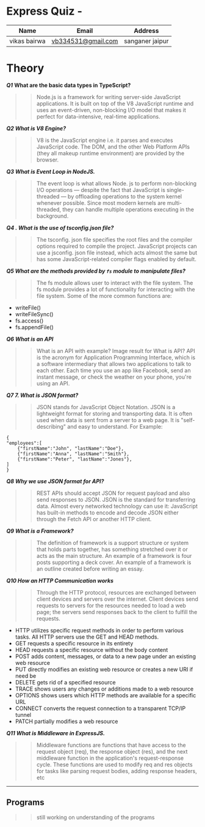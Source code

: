# Express Quiz -

| Name | Email | Address |
|------|-------|---------|
|vikas bairwa| vb334531@gmail.com |sanganer jaipur|
# Theory

***Q1*** **What are the basic data types in TypeScript?**
>>Node.js is a framework for writing server-side JavaScript applications. It is built on top of the V8 JavaScript runtime and uses an event-driven, non-blocking I/O model that makes it perfect for data-intensive, real-time applications.

***Q2 What is V8 Engine?***
>>V8 is the JavaScript engine i.e. it parses and executes JavaScript code. The DOM, and the other Web Platform APIs (they all makeup runtime environment) are provided by the browser.

***Q3  What is Event Loop in NodeJS.***
>>The event loop is what allows Node. js to perform non-blocking I/O operations — despite the fact that JavaScript is single-threaded — by offloading operations to the system kernel whenever possible. Since most modern kernels are multi-threaded, they can handle multiple operations executing in the background.

***Q4 . What is the use of tsconfig.json file?***
>>The tsconfig. json file specifies the root files and the compiler options required to compile the project. JavaScript projects can use a jsconfig. json file instead, which acts almost the same but has some JavaScript-related compiler flags enabled by default.

***Q5 What are the methods provided by `fs` module to manipulate files?***
>>The fs module allows user to interact with the file system.
The fs module provides a lot of functionality for interacting with the file system. Some of the more common functions are:

- writeFile()
- writeFileSync()
- fs.access()
- fs.appendFile()


***Q6 What is an API***
>>What is an API with example?
Image result for What is API?
API is the acronym for Application Programming Interface, which is a software intermediary that allows two applications to talk to each other. Each time you use an app like Facebook, send an instant message, or check the weather on your phone, you're using an API.

***Q7 7. What is JSON format?***
>>JSON stands for JavaScript Object Notation. JSON is a lightweight format for storing and transporting data. It is often used when data is sent from a server to a web page. It is "self-describing" and easy to understand. For Example:
```
{
"employees":[
    {"firstName":"John", "lastName":"Doe"},
    {"firstName":"Anna", "lastName":"Smith"},
    {"firstName":"Peter", "lastName":"Jones"},
]
}
```

***Q8 Why we use JSON format for API?***
>>REST APIs should accept JSON for request payload and also send responses to JSON. JSON is the standard for transferring data. Almost every networked technology can use it: JavaScript has built-in methods to encode and decode JSON either through the Fetch API or another HTTP client.

***Q9 What is a Framework?***
>>The definition of framework is a support structure or system that holds parts together, has something stretched over it or acts as the main structure. An example of a framework is four posts supporting a deck cover. An example of a framework is an outline created before writing an essay.

***Q10  How an HTTP Communication works***
>> Through the HTTP protocol, resources are exchanged between client devices and servers over the internet. Client devices send requests to servers for the resources needed to load a web page; the servers send responses back to the client to fulfill the requests.


- HTTP utilizes specific request methods in order to perform various tasks. All HTTP servers use the GET and HEAD methods.
- GET requests a specific resource in its entirety
- HEAD requests a specific resource without the body content
- POST adds content, messages, or data to a new page under an existing web resource
- PUT directly modifies an existing web resource or creates a new URI if need be
- DELETE gets rid of a specified resource
- TRACE shows users any changes or additions made to a web resource
- OPTIONS shows users which HTTP methods are available for a specific URL
- CONNECT converts the request connection to a transparent TCP/IP tunnel
- PATCH partially modifies a web resource

***Q11  What is Middleware in ExpressJS.***
>>Middleware functions are functions that have access to the request object (req), the response object (res), and the next middleware function in the application's request-response cycle. These functions are used to modify req and res objects for tasks like parsing request bodies, adding response headers, etc

-----

## Programs

>>still working on understanding of the programs